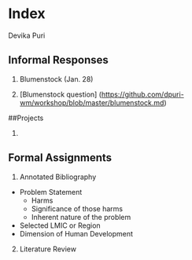 # Index

Devika Puri

## Informal Responses

1. Blumenstock (Jan. 28)

2. [Blumenstock question] (https://github.com/dpuri-wm/workshop/blob/master/blumenstock.md)

##Projects

1.


## Formal Assignments

1. Annotated Bibliography
- Problem Statement
  - Harms
  - Significance of those harms
  - Inherent nature of the problem
- Selected LMIC or Region
- Dimension of Human Development

2. Literature Review
